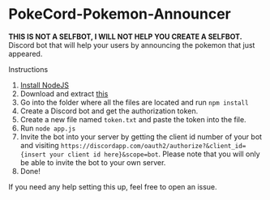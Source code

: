 # PokeCord-Pokemon-Announcer
**THIS IS NOT A SELFBOT, I WILL NOT HELP YOU CREATE A SELFBOT.**
Discord bot that will help your users by announcing the pokemon that just appeared. 

Instructions
1. [Install NodeJS](https://nodejs.org/en/download/)
2. Download and extract [this](https://github.com/ehhthing/PokeCord-Pokemon-Announcer/archive/master.zip)
3. Go into the folder where all the files are located and run `npm install`
4. Create a Discord bot and get the authorization token.
5. Create a new file named `token.txt` and paste the token into the file.
6. Run `node app.js`
7. Invite the bot into your server by getting the client id number of your bot and visiting `https://discordapp.com/oauth2/authorize?&client_id={insert your client id here}&scope=bot`. Please note that you will only be able to invite the bot to your own server.
8. Done!

If you need any help setting this up, feel free to open an issue.
